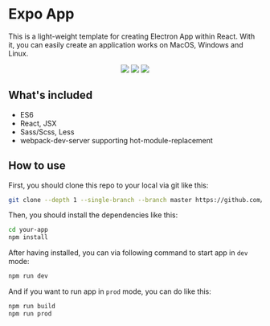 # Expo App

This is a light-weight template for creating Electron App within React. With it, you can easily create an application works on MacOS, Windows and Linux.

<p align="center">
  <img src="https://i.imgur.com/T1d6O6G.png"/>
  <img src="https://i.imgur.com/lKP1g3k.png"/>
  <img src="https://i.imgur.com/YACC1tZ.png"/>
</p>

## What's included

- ES6
- React, JSX
- Sass/Scss, Less
- webpack-dev-server supporting hot-module-replacement

## How to use

First, you should clone this repo to your local via git like this: 

```bash
git clone --depth 1 --single-branch --branch master https://github.com/oztrkgklp/ExpoApp.git your-app
```

Then, you should install the dependencies like this:

```bash
cd your-app
npm install
```

After having installed, you can via following command to start app in `dev` mode:

```bash
npm run dev
```

And if you want to run app in `prod` mode, you can do like this:

```bash
npm run build
npm run prod
```
